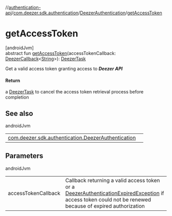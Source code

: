 //[authentication-api](../../../index.md)/[com.deezer.sdk.authentication](../index.md)/[DeezerAuthentication](index.md)/[getAccessToken](get-access-token.md)

# getAccessToken

[androidJvm]\
abstract fun [getAccessToken](get-access-token.md)(accessTokenCallback: [DeezerCallback](../../../../../common-api/common-api/com.deezer.sdk.common/-deezer-callback/index.md)&lt;[String](https://kotlinlang.org/api/latest/jvm/stdlib/kotlin/-string/index.html)&gt;): [DeezerTask](../../../../../common-api/common-api/com.deezer.sdk.common/-deezer-task/index.md)

Get a valid access token granting access to ***Deezer API***

#### Return

a [DeezerTask](../../../../../common-api/common-api/com.deezer.sdk.common/-deezer-task/index.md) to cancel the access token retrieval process before completion

## See also

androidJvm

| | |
|---|---|
| [com.deezer.sdk.authentication.DeezerAuthentication](authenticate.md) |  |

## Parameters

androidJvm

| | |
|---|---|
| accessTokenCallback | Callback returning a valid access token or a [DeezerAuthenticationExpiredException](../../com.deezer.sdk.authentication.exception/-deezer-authentication-expired-exception/index.md) if access token could not be renewed because of expired authorization |
